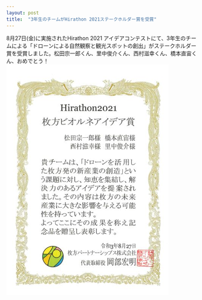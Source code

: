 ```yaml
---
layout: post
title:  "3年生のチームがHirathon 2021ステークホルダー賞を受賞"
---
```


8月27日(金)に実施されたHirathon 2021 アイデアコンテストにて、3年生のチームによる「ドローンによる自然観察と観光スポットの創出」がステークホルダー賞を受賞しました。松田宗一郎くん、里中俊介くん、西村滋幸くん、橋本直宙くん、おめでとう！
<img src="assets/images/post/2021-11-04-Hirathon2021Award.jpg">